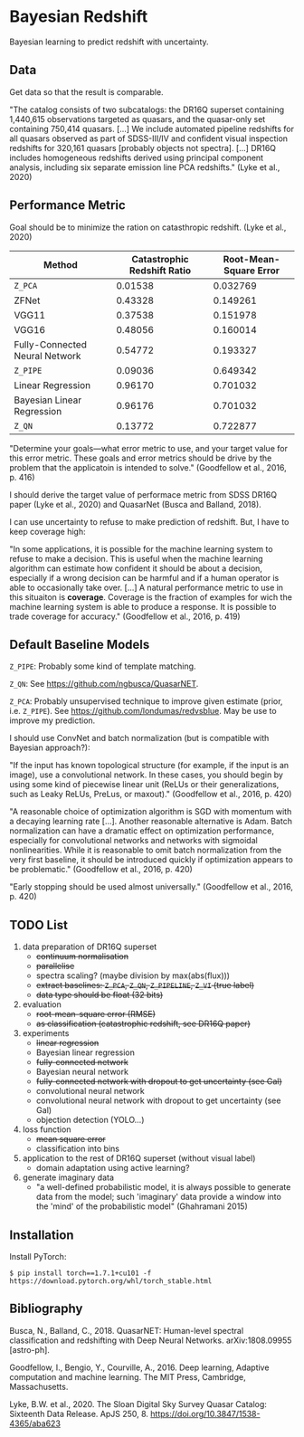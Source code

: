 # Bayesian Redshift

Bayesian learning to predict redshift with uncertainty.

## Data

Get data so that the result is comparable.

"The catalog consists of two subcatalogs: the DR16Q superset containing 1,440,615 observations targeted as quasars, and the quasar-only set containing 750,414 quasars.
[...]
We include automated pipeline redshifts for all quasars observed as part of SDSS-III/IV and confident visual inspection redshifts for 320,161 quasars [probably objects not spectra].
[...]
DR16Q includes homogeneous redshifts derived using principal component analysis, including six separate emission line PCA redshifts." (Lyke et al., 2020)

## Performance Metric

Goal should be to minimize the ration on catasthropic redshift. (Lyke et al., 2020)

Method | Catastrophic Redshift Ratio | Root-Mean-Square Error
------ | --------------------------- | ----------------------
`Z_PCA`                        | 0.01538 | 0.032769
ZFNet                          | 0.43328 | 0.149261
VGG11                          | 0.37538 | 0.151978
VGG16                          | 0.48056 | 0.160014
Fully-Connected Neural Network | 0.54772 | 0.193327
`Z_PIPE`                       | 0.09036 | 0.649342
Linear Regression              | 0.96170 | 0.701032
Bayesian Linear Regression     | 0.96176 | 0.701032
`Z_QN`                         | 0.13772 | 0.722877

"Determine your goals—what error metric to use, and your target value for this error metric.
These goals and error metrics should be drive by the problem that the applicatoin is intended to solve." (Goodfellow et al., 2016, p. 416)

I should derive the target value of performace metric from SDSS DR16Q paper (Lyke et al., 2020) and QuasarNet (Busca and Balland, 2018).

I can use uncertainty to refuse to make prediction of redshift.
But, I have to keep coverage high:

"In some applications, it is possible for the machine learning system to refuse to make a decision.
This is useful when the machine learning algorithm can estimate how confident it should be about a decision, especially if a wrong decision can be harmful and if a human operator is able to occasionally take over.
[...]
A natural performance metric to use in this situaiton is **coverage**.
Coverage is the fraction of examples for wich the machine learning system is able to produce a response.
It is possible to trade coverage for accuracy." (Goodfellow et al., 2016, p. 419)

## Default Baseline Models

`Z_PIPE`: Probably some kind of template matching.

`Z_QN`: See https://github.com/ngbusca/QuasarNET.

`Z_PCA`: Probably unsupervised technique to improve given estimate (prior, i.e. `Z_PIPE`). See https://github.com/londumas/redvsblue. May be use to improve my prediction.

I should use ConvNet and batch normalization (but is compatible with Bayesian approach?):

"If the input has known topological structure (for example, if the input is an image), use a convolutional network.
In these cases, you should begin by using some kind of piecewise linear unit (ReLUs or their generalizations, such as Leaky ReLUs, PreLus, or maxout)." (Goodfellow et al., 2016, p. 420)

"A reasonable choice of optimization algorithm is SGD with momentum with a decaying learning rate [...]. Another reasonable alternative is Adam.
Batch normalization can have a dramatic effect on optimization performance, especially for convolutional networks and networks with sigmoidal nonlinearities.
While it is reasonable to omit batch normalization from the very first baseline, it should be introduced quickly if optimization appears to be problematic." (Goodfellow et al., 2016, p. 420)

"Early stopping should be used almost universally." (Goodfellow et al., 2016, p. 420)

## TODO List

1. data preparation of DR16Q superset
    - ~~continuum normalisation~~
    - ~~parallelise~~
    - spectra scaling? (maybe division by max(abs(flux)))
    - ~~extract baselines: `Z_PCA`, `Z_QN`, `Z_PIPELINE`, `Z_VI` (true label)~~
    - ~~data type should be float (32 bits)~~
2. evaluation
    - ~~root-mean-square error (RMSE)~~
    - ~~as classification (catastrophic redshift, see DR16Q paper)~~
3. experiments
    - ~~linear regression~~
    - Bayesian linear regression
    - ~~fully-connected network~~
    - Bayesian neural network
    - ~~fully-connected network with dropout to get uncertainty (see Gal)~~
    - convolutional neural network
    - convolutional neural network with dropout to get uncertainty (see Gal)
    - objection detection (YOLO...)
4. loss function
    - ~~mean square error~~
    - classification into bins
5. application to the rest of DR16Q superset (without visual label)
    - domain adaptation using active learning?
6. generate imaginary data
    - "a well-defined probabilistic model, it is always possible to generate
      data from the model; such 'imaginary' data provide a window into the
      'mind' of the probabilistic model" (Ghahramani 2015)

## Installation

Install PyTorch:

    $ pip install torch==1.7.1+cu101 -f https://download.pytorch.org/whl/torch_stable.html

## Bibliography

Busca, N., Balland, C., 2018. QuasarNET: Human-level spectral classification and redshifting with Deep Neural Networks. arXiv:1808.09955 [astro-ph].

Goodfellow, I., Bengio, Y., Courville, A., 2016. Deep learning, Adaptive computation and machine learning. The MIT Press, Cambridge, Massachusetts.

Lyke, B.W. et al., 2020. The Sloan Digital Sky Survey Quasar Catalog: Sixteenth Data Release. ApJS 250, 8. https://doi.org/10.3847/1538-4365/aba623
